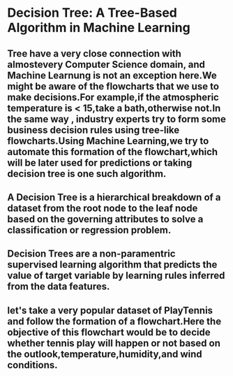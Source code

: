 # Decision Tree: A Tree-Based Algorithm in Machine Learning
## Tree have a very close connection with almostevery Computer Science domain, and Machine Learnung is not an exception here.We might be aware of the flowcharts that we use to make decisions.For example,if the atmospheric temperature is < 15,take a bath,otherwise not.In the same way , industry experts try to form some business decision rules using tree-like flowcharts.Using Machine Learning,we try to automate this formation of the flowchart,which will be later used for predictions or taking decision tree is one such algorithm.
## A Decision Tree is a hierarchical breakdown of a dataset from the root node to the leaf node based on the governing attributes to solve a classification or regression problem.
## Decision Trees are a non-paramentric supervised learning algorithm that predicts the value of target variable by learning rules inferred from the data features.
## let's take a very popular dataset of PlayTennis and follow the formation of a flowchart.Here the objective of this flowchart would be to decide whether tennis play will happen or not based on the outlook,temperature,humidity,and wind conditions.
